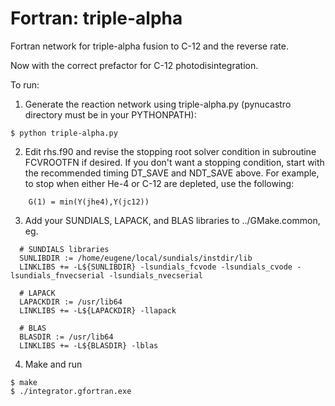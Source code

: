 # Fortran: triple-alpha

Fortran network for triple-alpha fusion to C-12 and the reverse rate.

Now with the correct prefactor for C-12 photodisintegration.

To run:

1) Generate the reaction network using triple-alpha.py (pynucastro directory
must be in your PYTHONPATH):

```
$ python triple-alpha.py
```

2) Edit rhs.f90 and revise the stopping root solver condition in
subroutine FCVROOTFN if desired. If you don't want a stopping
condition, start with the recommended timing DT_SAVE and NDT_SAVE
above. For example, to stop when either He-4 or C-12 are depleted,
use the following:

```
    G(1) = min(Y(jhe4),Y(jc12))
```

3) Add your SUNDIALS, LAPACK, and BLAS libraries to ../GMake.common, eg.

```
  # SUNDIALS libraries
  SUNLIBDIR := /home/eugene/local/sundials/instdir/lib
  LINKLIBS += -L${SUNLIBDIR} -lsundials_fcvode -lsundials_cvode -lsundials_fnvecserial -lsundials_nvecserial

  # LAPACK
  LAPACKDIR := /usr/lib64
  LINKLIBS += -L${LAPACKDIR} -llapack

  # BLAS	 
  BLASDIR := /usr/lib64
  LINKLIBS += -L${BLASDIR} -lblas
```

4) Make and run

```
$ make
$ ./integrator.gfortran.exe
```
